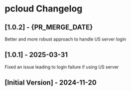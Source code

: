 # pcloud Changelog

## [1.0.2] - {PR_MERGE_DATE}
Better and more robust approach to handle US server login

## [1.0.1] - 2025-03-31
Fixed an issue leading to login failure if using US server

## [Initial Version] - 2024-11-20
